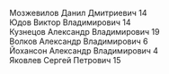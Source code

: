 Мозжевилов Данил Дмитриевич 14 <br />
Юдов Виктор Владимирович 14<br />
Кузнецов Александр Владимирович 19<br />
Волков Александр Владимирович 6<br />
Йохансон Александр Владимирович 4<br />
Яковлев Сергей Петрович 15<br />
